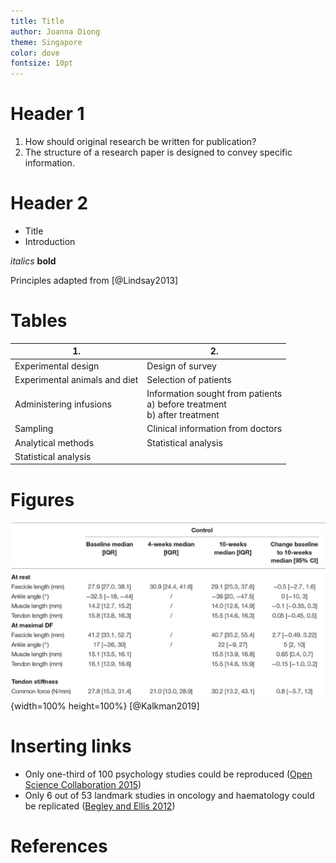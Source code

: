 ```yaml
---
title: Title
author: Joanna Diong
theme: Singapore
color: dove
fontsize: 10pt
---
```

[//]: # (comment)

# Header 1

1. How should original research be written for publication?
2. The structure of a research paper is designed to convey specific information. 

# Header 2

* Title
* Introduction

*italics*
__bold__

Principles adapted from [@Lindsay2013]

# Tables

| 1.                                 | 2.                                 |
| ---------------------------------- | ---------------------------------- |
| Experimental design                | Design of survey                   |
| Experimental animals and diet      | Selection of patients              |
| Administering infusions            | Information sought from patients <br> a) before treatment <br> b) after treatment |
| Sampling                           | Clinical information from doctors  |
| Analytical methods                 | Statistical analysis               |
| Statistical analysis               |                                    |

# Figures

![](./figures/table-Kalkman.png){width=100% height=100%} [@Kalkman2019]

# Inserting links

* Only one-third of 100 psychology studies could be reproduced ([Open Science Collaboration 2015]("http://science.sciencemag.org/content/349/6251/aac4716"))
* Only 6 out of 53 landmark studies in oncology and haematology could be replicated ([Begley and Ellis 2012]("http://www.nature.com/nature/journal/v483/n7391/full/483531a.html"))

# References

